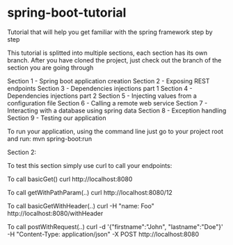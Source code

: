 # spring-boot-tutorial
Tutorial that will help you get familiar with the spring framework step by step

This tutorial is splitted into multiple sections, each section has its own branch. After you have cloned the project, just check out the branch of the section you are going through

Section 1 - Spring boot application creation
Section 2 - Exposing REST endpoints
Section 3 - Dependencies injections part 1
Section 4 - Dependencies injections part 2
Section 5 - Injecting values from a configuration file
Section 6 - Calling a remote web service
Section 7 - Interacting with a database using spring data
Section 8 - Exception handling
Section 9 - Testing our application

To run your application, using the command line just go to your project root and run: mvn spring-boot:run

Section 2:

To test this section simply use curl to call your endpoints:

To call basicGet() 
curl http://localhost:8080

To call getWithPathParam(..)
curl http://localhost:8080/12

To call basicGetWithHeader(..)
curl -H "name: Foo" http://localhost:8080/withHeader

To call postWithRequest(..)
curl -d '{"firstname":"John", "lastname":"Doe"}' -H "Content-Type: application/json" -X POST http://localhost:8080


 
